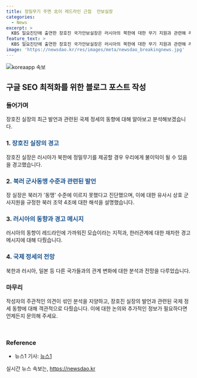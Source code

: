 ```yaml
---
title: 정밀무기 주면 北이 레드라인 근접  안보실장
categories:
  - News
excerpt: >
  KBS 일요진단에 출연한 장호진 국가안보실장은 러시아의 북한에 대한 무기 지원과 관련해 러시아는 심사숙고해야 한다고 경고하며, 한러관계 발전을 희망한다면 러시아가 신중해져야 한다고 강조했다. 또한 북러의 동맹 수준은 아니라고 진단하고, 북한이 러시아에 레버리지로 사용될 수 있다는 주장을 내놨다. 또한 중국의 북러 밀착에 관한 질문에는 피하고, 일본과 북한 간 납치자 문제를 언급하며 북일 정상회담이 어렵다는 의견을 전했다.
feature_text: >
  KBS 일요진단에 출연한 장호진 국가안보실장은 러시아의 북한에 대한 무기 지원과 관련해 러시아는 심사숙고해야 한다고 경고하며, 한러관계 발전을 희망한다면 러시아가 신중해져야 한다고 강조했다. 또한 북러의 동맹 수준은 아니라고 진단하고, 북한이 러시아에 레버리지로 사용될 수 있다는 주장을 내놨다. 또한 중국의 북러 밀착에 관한 질문에는 피하고, 일본과 북한 간 납치자 문제를 언급하며 북일 정상회담이 어렵다는 의견을 전했다.
image: 'https://newsdao.kr/res/images/meta/newsdao_breakingnews.jpg'
---
```


<p><img src="https://newsdao.kr/res/images/meta/newsdao_breakingnews.jpg" alt="koreaapp 속보" /></p>

<h2>구글 SEO 최적화를 위한 블로그 포스트 작성</h2>

<h3>들어가며</h3>

<p>장호진 실장의 최근 발언과 관련된 국제 정세의 동향에 대해 알아보고 분석해보겠습니다.</p>

<h3>1. <span style="color: #1a5490;">장호진 실장의 경고</span></h3>

<p>장호진 실장은 러시아가 북한에 정밀무기를 제공할 경우 우리에게 불이익이 될 수 있음을 경고했습니다.</p>

<h3>2. <span style="color: #1a5490;">북러 군사동맹 수준과 관련된 발언</span></h3>

<p>장 실장은 북러가 '동맹' 수준에 이르지 못했다고 진단했으며, 이에 대한 유사시 상호 군사지원을 규정한 북러 조약 4조에 대한 해석을 설명했습니다.</p>

<h3>3. <span style="color: #1a5490;">러시아의 동향과 경고 메시지</span></h3>

<p>러시아의 동향이 레드라인에 가까워진 모습이라는 지적과, 한러관계에 대한 재차한 경고 메시지에 대해 다뤘습니다.</p>

<h3>4. <span style="color: #1a5490;">국제 정세의 전망</span></h3>

<p>북한과 러시아, 일본 등 다른 국가들과의 관계 변화에 대한 분석과 전망을 다루었습니다.</p>

<h3>마무리</h3>

<p>작성자의 주관적인 의견이 섞인 분석을 지양하고, 장호진 실장의 발언과 관련된 국제 정세 동향에 대해 객관적으로 다뤘습니다. 이에 대한 논의와 추가적인 정보가 필요하다면 언제든지 문의해 주세요.</p>

<p data-ke-size="size16">&nbsp;</p>

<h3>Reference</h3>

<ul>
<li>뉴스1 기사: <a href="https://www.news1.kr/articles/?4322968">뉴스1</a></li>
</ul>
실시간 뉴스 속보는, <a href="https://newsdao.kr" rel="dofollow">https://newsdao.kr</a>


